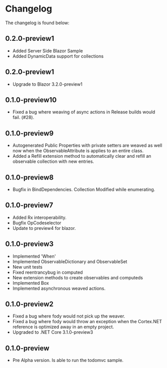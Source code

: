 # Changelog

The changelog is found below:

## 0.2.0-preview1

* Added Server Side Blazor Sample
* Added DynamicData support for collections

## 0.2.0-preview1

* Upgrade to Blazor 3.2.0-preview1

## 0.1.0-preview10

* Fixed a bug where weaving of async actions in Release builds would fail. (#28).

## 0.1.0-preview9

* Autogenerated Public Properties with private setters are weaved as well now
  when the ObservableAttribute is applies to an entire class.
* Added a Refill extension method to automatically clear and refill an
  observable collection with new entries.

## 0.1.0-preview8

* Bugfix in BindDependencies. Collection Modified while enumerating.

## 0.1.0-preview7

* Added Rx interoperability.
* Bugfix OpCodeselector
* Update to preview4 for blazor.

## 0.1.0-preview3

* Implemented 'When'
* Implemented ObservableDictionary and ObservableSet
* New unit tests
* Fixed reentrancybug in computed
* New extension methods to create observables and computeds
* Implemented Box
* Implemented asynchronous weaved actions.

## 0.1.0-preview2

* Fixed a bug where fody would not pick up the weaver.
* Fixed a bug where fody would throw an exception when the Cortex.NET reference is optimized away in an empty project.
* Upgraded to .NET Core 3.1.0-preview3

## 0.1.0-preview

* Pre Alpha version. Is able to run the todomvc sample.